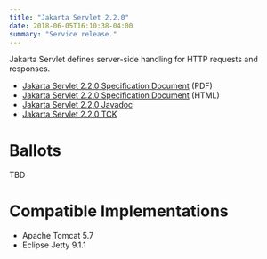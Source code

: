 ```yaml
---
title: "Jakarta Servlet 2.2.0"
date: 2018-06-05T16:10:38-04:00
summary: "Service release."
---
```

Jakarta Servlet defines server-side handling for HTTP requests and responses.

* [Jakarta Servlet 2.2.0 Specification Document](./servlet_2.2.0.pdf) (PDF)
* [Jakarta Servlet 2.2.0 Specification Document](./servlet_2.2.0.html) (HTML)
* [Jakarta Servlet 2.2.0 Javadoc](./javadoc)
* [Jakarta Servlet 2.2.0 TCK](http://downloads.eclipse.org/jakarta/servlet/2.2.0/servlet_tck_2.2.0.zip)


# Ballots

TBD

# Compatible Implementations

* Apache Tomcat 5.7
* Eclipse Jetty 9.1.1